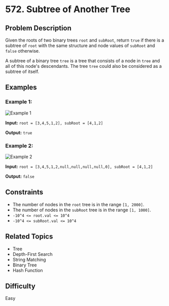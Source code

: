 # 572. Subtree of Another Tree

## Problem Description

Given the roots of two binary trees `root` and `subRoot`, return `true` if there is a subtree of `root` with the same structure and node values of `subRoot` and `false` otherwise.

A subtree of a binary tree `tree` is a tree that consists of a node in `tree` and all of this node's descendants. The tree `tree` could also be considered as a subtree of itself.

## Examples

### Example 1:
![Example 1](https://assets.leetcode.com/uploads/2021/04/28/subtree1-tree.jpg)

**Input:** `root = [3,4,5,1,2], subRoot = [4,1,2]`

**Output:** `true`

### Example 2:
![Example 2](https://assets.leetcode.com/uploads/2021/04/28/subtree2-tree.jpg)

**Input:** `root = [3,4,5,1,2,null,null,null,null,0], subRoot = [4,1,2]`

**Output:** `false`

## Constraints

- The number of nodes in the `root` tree is in the range `[1, 2000]`.
- The number of nodes in the `subRoot` tree is in the range `[1, 1000]`.
- `-10^4 <= root.val <= 10^4`
- `-10^4 <= subRoot.val <= 10^4`

## Related Topics

- Tree
- Depth-First Search
- String Matching
- Binary Tree
- Hash Function

## Difficulty

Easy
